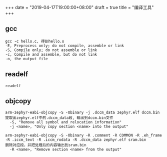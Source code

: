 +++
date = "2019-04-17T19:00:00+08:00"
draft = true
title = "编译工具"
+++

## gcc
~~~
gcc -c hello.c, 得到hello.o
-E, Preprocess only; do not compile, assemble or link
-S, Compile only; do not assemble or link
-c, Compile and assemble, but do not link
-o, the output file
~~~

## readelf
~~~
readelf
~~~

## objcopy
~~~
arm-zephyr-eabi-objcopy -S -Obinary -j .dccm_data zephyr.elf dccm.bin
提取出zephyr.elf中的.dccm_data段, 输出到dccm.bin文件
  -S, "Remove all symbol and relocation information"
  -j <name>, "Only copy section <name> into the output"

arm-zephyr-eabi-objcopy -S -Obinary -R .comment -R COMMON -R .eh_frame -R .iccm_text -R .iccm_rodata -R .dccm_data zephyr.elf sram.bin
删除对应段，并把处理后的内容输出到sram.bin
  -R <name>, "Remove section <name> from the output"
~~~
